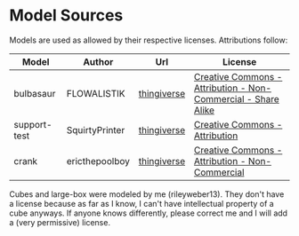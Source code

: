 # Model Sources
Models are used as allowed by their respective licenses. Attributions follow:

Model|Author|Url|License 
------------ | ------------- | ------------- | -------------
bulbasaur|FLOWALISTIK|[thingiverse](https://www.thingiverse.com/thing:327753)|[Creative Commons - Attribution - Non-Commercial - Share Alike](https://creativecommons.org/licenses/by-nc-sa/3.0/)
support-test|SquirtyPrinter|[thingiverse](https://www.thingiverse.com/thing:2823038)|[Creative Commons - Attribution](http://creativecommons.org/licenses/by/3.0/)
crank|ericthepoolboy|[thingiverse](https://www.thingiverse.com/thing:644933)|[Creative Commons - Attribution - Non-Commercial](https://creativecommons.org/licenses/by-nc/3.0/)

Cubes and large-box were modeled by me (rileyweber13). They don't have a license
because as far as I know, I can't have intellectual property of a cube anyways.
If anyone knows differently, please correct me and I will add a (very
permissive) license.
